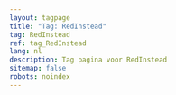 ```yaml
---
layout: tagpage
title: "Tag: RedInstead"
tag: RedInstead
ref: tag_RedInstead
lang: nl
description: Tag pagina voor RedInstead
sitemap: false
robots: noindex
---
```

